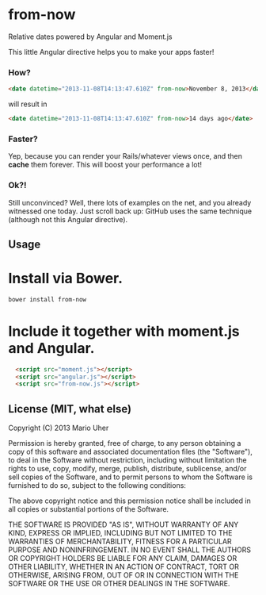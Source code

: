 # from-now
Relative dates powered by Angular and Moment.js

This little Angular directive helps you to make your apps faster!

### How?
```html
<date datetime="2013-11-08T14:13:47.610Z" from-now>November 8, 2013</date>
```

will result in

```html
<date datetime="2013-11-08T14:13:47.610Z" from-now>14 days ago</date>
```

### Faster?
Yep, because you can render your Rails/whatever views once, and then **cache** them forever. This will boost your performance a lot!

### Ok?!
Still unconvinced? Well, there lots of examples on the net, and you already witnessed one today. Just scroll back up: GitHub uses the same technique (although not this Angular directive).

## Usage

# Install via Bower.

```sh
bower install from-now
```

# Include it together with moment.js and Angular.

```html
  <script src="moment.js"></script>
  <script src="angular.js"></script>
  <script src="from-now.js"></script>
```

## License (MIT, what else)
Copyright (C) 2013 Mario Uher

Permission is hereby granted, free of charge, to any person obtaining a copy of this software and associated documentation files (the "Software"), to deal in the Software without restriction, including without limitation the rights to use, copy, modify, merge, publish, distribute, sublicense, and/or sell copies of the Software, and to permit persons to whom the Software is furnished to do so, subject to the following conditions:

The above copyright notice and this permission notice shall be included in all copies or substantial portions of the Software.

THE SOFTWARE IS PROVIDED "AS IS", WITHOUT WARRANTY OF ANY KIND, EXPRESS OR IMPLIED, INCLUDING BUT NOT LIMITED TO THE WARRANTIES OF MERCHANTABILITY, FITNESS FOR A PARTICULAR PURPOSE AND NONINFRINGEMENT. IN NO EVENT SHALL THE AUTHORS OR COPYRIGHT HOLDERS BE LIABLE FOR ANY CLAIM, DAMAGES OR OTHER LIABILITY, WHETHER IN AN ACTION OF CONTRACT, TORT OR OTHERWISE, ARISING FROM, OUT OF OR IN CONNECTION WITH THE SOFTWARE OR THE USE OR OTHER DEALINGS IN THE SOFTWARE.
